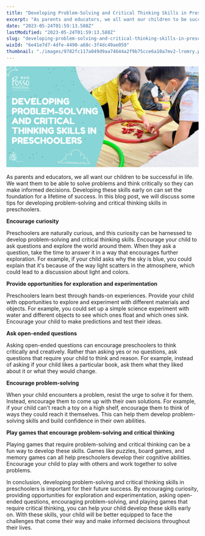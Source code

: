 ```yaml
---
title: "Developing Problem-Solving and Critical Thinking Skills in Preschoolers"
excerpt: "As parents and educators, we all want our children to be successful in life. We want them to be able to solve problems and think..."
date: "2023-05-24T01:59:13.588Z"
lastModified: "2023-05-24T01:59:13.588Z"
slug: "developing-problem-solving-and-critical-thinking-skills-in-preschoolers"
wixId: "6e41e7d7-4dfe-4490-a68c-3f4dc49ae059"
thumbnail: "./images/9782fc117a049d9aa74644a2f9b75cce6a10a7mv2-lromry.png"
---
```


![](./images/9782fc117a049d9aa74644a2f9b75cce6a10a7mv2-lromry.png)

As parents and educators, we all want our children to be successful in life. We want them to be able to solve problems and think critically so they can make informed decisions. Developing these skills early on can set the foundation for a lifetime of success. In this blog post, we will discuss some tips for developing problem-solving and critical thinking skills in preschoolers.

**Encourage curiosity**

Preschoolers are naturally curious, and this curiosity can be harnessed to develop problem-solving and critical thinking skills. Encourage your child to ask questions and explore the world around them. When they ask a question, take the time to answer it in a way that encourages further exploration. For example, if your child asks why the sky is blue, you could explain that it's because of the way light scatters in the atmosphere, which could lead to a discussion about light and colors.

**Provide opportunities for exploration and experimentation**

Preschoolers learn best through hands-on experiences. Provide your child with opportunities to explore and experiment with different materials and objects. For example, you could set up a simple science experiment with water and different objects to see which ones float and which ones sink. Encourage your child to make predictions and test their ideas.

**Ask open-ended questions**

Asking open-ended questions can encourage preschoolers to think critically and creatively. Rather than asking yes or no questions, ask questions that require your child to think and reason. For example, instead of asking if your child likes a particular book, ask them what they liked about it or what they would change.

**Encourage problem-solving**

When your child encounters a problem, resist the urge to solve it for them. Instead, encourage them to come up with their own solutions. For example, if your child can't reach a toy on a high shelf, encourage them to think of ways they could reach it themselves. This can help them develop problem-solving skills and build confidence in their own abilities.

**Play games that encourage problem-solving and critical thinking**

Playing games that require problem-solving and critical thinking can be a fun way to develop these skills. Games like puzzles, board games, and memory games can all help preschoolers develop their cognitive abilities. Encourage your child to play with others and work together to solve problems.

In conclusion, developing problem-solving and critical thinking skills in preschoolers is important for their future success. By encouraging curiosity, providing opportunities for exploration and experimentation, asking open-ended questions, encouraging problem-solving, and playing games that require critical thinking, you can help your child develop these skills early on. With these skills, your child will be better equipped to face the challenges that come their way and make informed decisions throughout their lives.